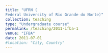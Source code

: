 ```yaml
---
title: "UFRN (
Federal University of Rio Grande do Norte)"
collection: teaching
type: "Undergraduate course"
permalink: /teaching/2011-ifba-1
venue: "IFBA"
date: 2011-07-01
#location: "City, Country"
---
```

